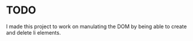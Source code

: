 # TODO
I made this project to work on manulating the DOM by being able to create and delete li elements.
